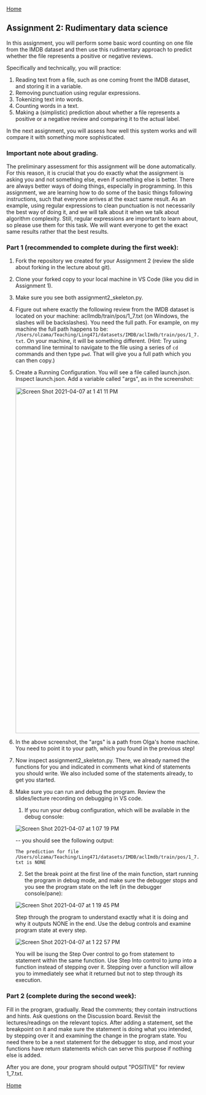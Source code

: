 [Home](../index.md)

## Assignment 2: Rudimentary data science

In this assignment, you will perform some basic word counting on one 
file from the IMDB dataset and then use this rudimentary approach to predict whether the file represents a positive or negative reviews.

Specifically and technically, you will practice:
1. Reading text from a file, such as one coming fromt the IMDB dataset, and storing it in a variable.
2. Removing punctuation using regular expressions.
3. Tokenizing text into words.
4. Counting words in a text.
5. Making a (simplistic) prediction about whether a file represents a positive or a negative review and comparing it to the actual label.

In the next assignment, you will assess how well this system works and will compare it with something more sophisticated.

### Important note about grading.
The preliminary assessment for this assignment will be done automatically. For this reason, it is crucial that you do exactly what the assignment is asking you and not something else,
even if something else is better. There are always better ways of doing things, especially in programming. In this assignment, we are learning how to do some of the basic things
following instructions, such that everyone arrives at the exact same result. As an example, using regular expressions to clean punctuation is not necessarily the best way of doing it, and we will talk about it when we talk about algorithm complexity. Still, regular expressions are important to learn about, so please use them for this task. We will want everyone to get the exact same results rather that the best results.

### Part 1 (recommended to complete during the first week): 
1. Fork the repository we created for your Assignment 2 (review the slide about forking in the lecture about git). 
1. Clone your forked copy to your local machine in VS Code (like you did in Assignment 1).
1. Make sure you see both assignment2_skeleton.py.
1. Figure out where exactly the following review from the IMDB dataset is located on your machine: aclImdb/train/pos/1_7.txt (on Windows, the slashes will be backslashes). You need the full path. For example, on my machine the full path happens to be: `/Users/olzama/Teaching/Ling471/datasets/IMDB/aclImdb/train/pos/1_7.txt`. On your machine, it will be something different. (Hint: Try using command line terminal to navigate to the file using a series of `cd` commands and then type `pwd`. That will give you a full path which you can then copy.)
1. Create a Running Configuration. You will see a file called launch.json. Inspect launch.json. Add a variable called "args", as in the screenshot: 

    <img width="902" alt="Screen Shot 2021-04-07 at 1 41 11 PM" src="https://user-images.githubusercontent.com/10963114/113931102-f1154380-97a6-11eb-8d01-7d234fcc3309.png">

1. In the above screenshot, the "args" is a path from Olga's home machine. You need to point it to your path, which you found in the previous step! 
1. Now inspect assignment2_skeleton.py. There, we already named the functions for you and indicated in comments what kind of statements you should write. We also included some of the statements already, to get you started.
1. Make sure you can run and debug the program. Review the slides/lecture recording on debugging in VS code. 
    1. If you run your debug configuration, which will be available  in the debug console:

    ![Screen Shot 2021-04-07 at 1 07 19 PM](https://user-images.githubusercontent.com/10963114/113928440-ab0ab080-97a3-11eb-8200-856351def8ad.JPG)
    
    -- you should see the following output:
    
    `The prediction for file /Users/olzama/Teaching/Ling471/datasets/IMDB/aclImdb/train/pos/1_7.txt is NONE`
  
    2. Set the break point at the first line of the main function, start running the program in debug mode, and make sure the debugger stops and you see the program state on the left (in the debugger console/pane):

    ![Screen Shot 2021-04-07 at 1 19 45 PM](https://user-images.githubusercontent.com/10963114/113928868-36844180-97a4-11eb-9478-4ef5fe1c77ed.JPG)

    Step through the program to understand exactly what it is doing and why it outputs NONE in the end. Use the debug controls and examine program state at every step.
    
    
    ![Screen Shot 2021-04-07 at 1 22 57 PM](https://user-images.githubusercontent.com/10963114/113929284-ba3e2e00-97a4-11eb-9d4f-e654c63862e7.JPG)

     You will be isung the Step Over control to go from statement to statement within the same function. Use Step Into control to jump into a function instead of stepping over it.
     Stepping over a function will allow you to immediately see what it returned but not to step through its execution.
    
### Part 2 (complete during the second week):
Fill in the program, gradually. Read the comments; they contain instructions and hints. Ask questions on the Discussion board. Revisit the lectures/readings on the relevant topics. After adding a statement, set the breakpoint on it and make sure the statement is doing what you intended, by stepping over it and examining the change in the program state. You need there to be a next statement for the debugger to stop, and most your functions have return statements which can serve this purpose if nothing else is added.

After you are done, your program should output "POSITIVE" for review 1_7.txt.

[Home](../index.md)

